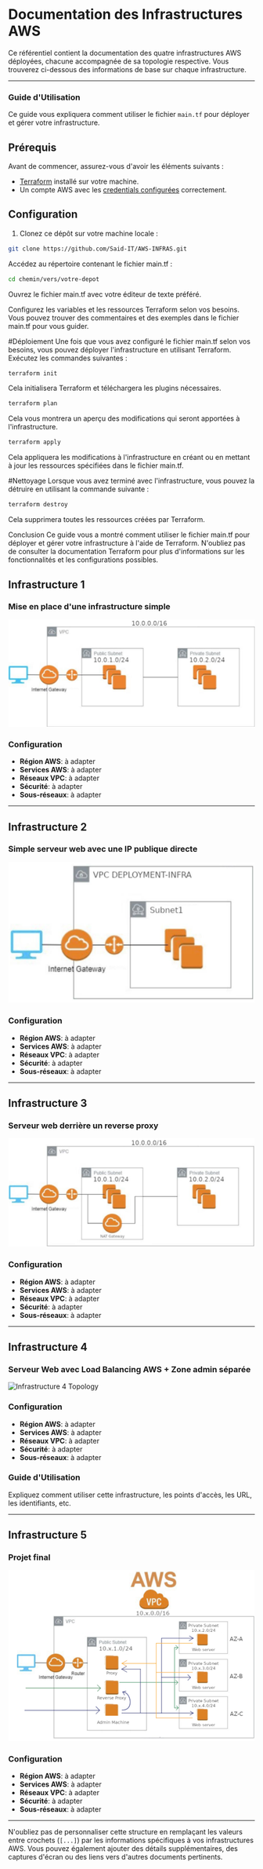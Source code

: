 # Documentation des Infrastructures AWS

Ce référentiel contient la documentation des quatre infrastructures AWS déployées, chacune accompagnée de sa topologie respective. Vous trouverez ci-dessous des informations de base sur chaque infrastructure.

---
### Guide d'Utilisation

Ce guide vous expliquera comment utiliser le fichier `main.tf` pour déployer et gérer votre infrastructure.

## Prérequis

Avant de commencer, assurez-vous d'avoir les éléments suivants :
- [Terraform](https://www.terraform.io/downloads.html) installé sur votre machine.
- Un compte AWS avec les [credentials configurées](https://docs.aws.amazon.com/fr_fr/cli/latest/userguide/cli-configure-files.html) correctement.

## Configuration

1. Clonez ce dépôt sur votre machine locale :

```bash
git clone https://github.com/Said-IT/AWS-INFRAS.git
```
Accédez au répertoire contenant le fichier main.tf :

  ```bash
  cd chemin/vers/votre-depot
  ```

Ouvrez le fichier main.tf avec votre éditeur de texte préféré.

Configurez les variables et les ressources Terraform selon vos besoins. Vous pouvez trouver des commentaires et des exemples dans le fichier main.tf pour vous guider.

#Déploiement
Une fois que vous avez configuré le fichier main.tf selon vos besoins, vous pouvez déployer l'infrastructure en utilisant Terraform. Exécutez les commandes suivantes :

  ```bash
  terraform init
  ```
Cela initialisera Terraform et téléchargera les plugins nécessaires.

   ```bash
   terraform plan
   ```
Cela vous montrera un aperçu des modifications qui seront apportées à l'infrastructure.

   ```bash
   terraform apply
   ````

Cela appliquera les modifications à l'infrastructure en créant ou en mettant à jour les ressources spécifiées dans le fichier main.tf.

#Nettoyage
Lorsque vous avez terminé avec l'infrastructure, vous pouvez la détruire en utilisant la commande suivante :

   ```bash
   terraform destroy
   ```
Cela supprimera toutes les ressources créées par Terraform.

Conclusion
Ce guide vous a montré comment utiliser le fichier main.tf pour déployer et gérer votre infrastructure à l'aide de Terraform. N'oubliez pas de consulter la documentation Terraform pour plus d'informations sur les fonctionnalités et les configurations possibles.

## Infrastructure 1

### Mise en place d'une infrastructure simple

![Infrastructure 1 Topology](images/frist.png)



### Configuration

- **Région AWS**: à adapter
- **Services AWS**:  à adapter
- **Réseaux VPC**: à adapter
- **Sécurité**: à adapter
- **Sous-réseaux**: à adapter


---


## Infrastructure 2

### Simple serveur web avec une IP publique directe

![Infrastructure 2 Topology](images/infra1.png)


### Configuration

- **Région AWS**: à adapter
- **Services AWS**:  à adapter
- **Réseaux VPC**: à adapter
- **Sécurité**: à adapter
- **Sous-réseaux**: à adapter


---

## Infrastructure 3

### Serveur web derrière un reverse proxy

![Infrastructure 3 Topology](images/infra2.png)



### Configuration

- **Région AWS**: à adapter
- **Services AWS**:  à adapter
- **Réseaux VPC**: à adapter
- **Sécurité**: à adapter
- **Sous-réseaux**: à adapter

---

## Infrastructure 4

###  Serveur Web avec Load Balancing AWS + Zone admin séparée

![Infrastructure 4 Topology](images/infra3y.png)


### Configuration

- **Région AWS**: à adapter
- **Services AWS**:  à adapter
- **Réseaux VPC**: à adapter
- **Sécurité**: à adapter
- **Sous-réseaux**: à adapter

### Guide d'Utilisation

Expliquez comment utiliser cette infrastructure, les points d'accès, les URL, les identifiants, etc.

---

## Infrastructure 5

### Projet final

![Infrastructure 5 Topology](images/projet.png)


### Configuration

- **Région AWS**: à adapter
- **Services AWS**:  à adapter
- **Réseaux VPC**: à adapter
- **Sécurité**: à adapter
- **Sous-réseaux**: à adapter


---

N'oubliez pas de personnaliser cette structure en remplaçant les valeurs entre crochets (`[...]`) par les informations spécifiques à vos infrastructures AWS. Vous pouvez également ajouter des détails supplémentaires, des captures d'écran ou des liens vers d'autres documents pertinents.


